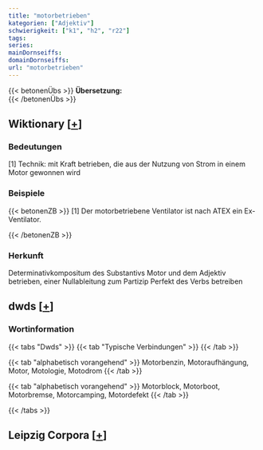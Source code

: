 ```yaml
---
title: "motorbetrieben"
kategorien: ["Adjektiv"]
schwierigkeit: ["k1", "h2", "r22"]
tags:
series:
mainDornseiffs:
domainDornseiffs:
url: "motorbetrieben"
---
```


{{< betonenÜbs >}}
**Übersetzung:**  
{{< /betonenÜbs >}}

## Wiktionary [[+](https://de.wiktionary.org/wiki/motorbetrieben)]

### Bedeutungen
[1] Technik: mit Kraft betrieben, die aus der Nutzung von Strom in einem Motor gewonnen wird  

### Beispiele
{{< betonenZB >}}
[1] Der motorbetriebene Ventilator ist nach ATEX ein Ex-Ventilator.  

{{< /betonenZB >}}
### Herkunft
Determinativkompositum des Substantivs Motor und dem Adjektiv betrieben, einer Nullableitung zum Partizip Perfekt des Verbs betreiben  



## dwds [[+](https://www.dwds.de/wb/motorbetrieben)]

### Wortinformation
{{< tabs "Dwds" >}}
{{< tab "Typische Verbindungen" >}}
{{< /tab >}}

{{< tab "alphabetisch vorangehend" >}}
Motorbenzin, Motoraufhängung, Motor, Motologie, Motodrom
{{< /tab >}}

{{< tab "alphabetisch vorangehend" >}}
Motorblock, Motorboot, Motorbremse, Motorcamping, Motordefekt
{{< /tab >}}

{{< /tabs >}}

## Leipzig Corpora [[+](https://corpora.uni-leipzig.de/en/res?word=motorbetrieben&corpusId=deu_newscrawl-public_2018)]

